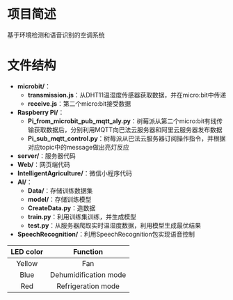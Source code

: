 # 项目简述

基于环境检测和语音识别的空调系统

# 文件结构

- **microbit/**：
  - **transmission.js**：从DHT11温湿度传感器获取数据，并在micro:bit中传递
  - **receive.js**：第二个micro:bit接受数据
- **Raspberry Pi/**：
  - **Pi_from_microbit_pub_mqtt_aly.py**：树莓派从第二个micro:bit有线传输获取数据后，分别利用MQTT向巴法云服务器和阿里云服务器发布数据
  - **Pi_sub_mqtt_control.py**：树莓派从巴法云服务器订阅操作指令，并根据对应topic中的message做出亮灯反应
- **server/**：服务器代码
- **Web/**：网页端代码
- **IntelligentAgriculture/**：微信小程序代码
- **AI/**：
  - **Data/**：存储训练数据集
  - **model/**：存储训练模型
  - **CreateData.py**：造数据
  - **train.py**：利用训练集训练，并生成模型
  - **test.py**：从服务器爬取实时温湿度数据，利用模型生成最优结果
- **SpeechRecognition/**：利用SpeechRecognition包实现语音控制





| LED color |       Function        |
| :-------: | :-------------------: |
|  Yellow   |          Fan          |
|   Blue    | Dehumidification mode |
|    Red    |  Refrigeration mode   |





